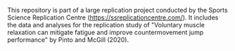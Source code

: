 This repository is part of a large replication project conducted by the Sports Science Replication Centre (https://ssreplicationcentre.com/). It includes the data and analyses for the replication study of "Voluntary muscle relaxation can mitigate fatigue and improve countermovement jump performance" by Pinto and McGill (2020).
